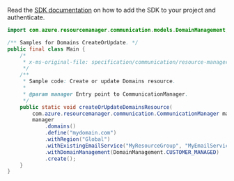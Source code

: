 Read the [SDK documentation](https://github.com/Azure/azure-sdk-for-java/blob/azure-resourcemanager-communication_1.1.0-beta.2/sdk/communication/azure-resourcemanager-communication/README.md) on how to add the SDK to your project and authenticate.

```java
import com.azure.resourcemanager.communication.models.DomainManagement;

/** Samples for Domains CreateOrUpdate. */
public final class Main {
    /*
     * x-ms-original-file: specification/communication/resource-manager/Microsoft.Communication/preview/2021-10-01-preview/examples/domains/createOrUpdate.json
     */
    /**
     * Sample code: Create or update Domains resource.
     *
     * @param manager Entry point to CommunicationManager.
     */
    public static void createOrUpdateDomainsResource(
        com.azure.resourcemanager.communication.CommunicationManager manager) {
        manager
            .domains()
            .define("mydomain.com")
            .withRegion("Global")
            .withExistingEmailService("MyResourceGroup", "MyEmailServiceResource")
            .withDomainManagement(DomainManagement.CUSTOMER_MANAGED)
            .create();
    }
}
```
